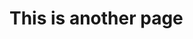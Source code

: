 <!DOCTYPE html>
<html>
<head>
  <title>page1</title>
</head>
<body>
  <h1>This is another page</h1>
</body>
</html>
